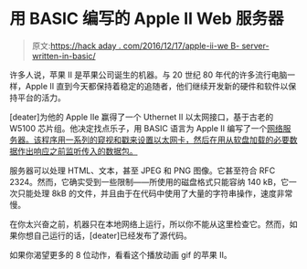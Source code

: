 # 用 BASIC 编写的 Apple II Web 服务器

> 原文:[https://hack aday . com/2016/12/17/apple-ii-we B- server-written-in-basic/](https://hackaday.com/2016/12/17/apple-ii-web-server-written-in-basic/)

许多人说，苹果 II 是苹果公司诞生的机器。与 20 世纪 80 年代的许多流行电脑一样，Apple II 直到今天都保持着稳定的追随者，他们继续开发新的硬件和软件以保持平台的活力。

[deater]为他的 Apple IIe 赢得了一个 Uthernet II 以太网接口，基于古老的 W5100 芯片组。他决定找点乐子，用 BASIC 语言为 Apple II 编写了一个[网络服务器。该程序用一系列的窥视和戳来设置以太网卡，然后在用从软盘加载的必要数据作出响应之前监听传入的数据包。](http://www.deater.net/weave/vmwprod/apple2_eth/)

服务器可以处理 HTML、文本，甚至 JPEG 和 PNG 图像。它甚至符合 RFC 2324。然而，它确实受到一些限制——所使用的磁盘格式只能容纳 140 kB，它一次只能处理 8kB 的文件，并且由于在代码中使用了大量的字符串操作，速度非常慢。

在你太兴奋之前，机器只在本地网络上运行，所以你不能从这里检查它。然而，如果你想自己运行的话，[deater]已经发布了源代码。

如果你渴望更多的 8 位动作，看看这个播放动画 gif 的苹果 II。